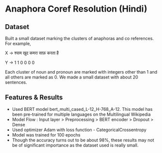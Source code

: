 # Anaphora Coref Resolution (Hindi)

## Dataset

Built a small dataset marking the clusters of anaphoras and co references. For example,

X → श्याम खुद कमरा साफ़ करता है

Y → 1    1  0     0   0    0

Each cluster of noun and pronoun are marked with integers other than 1 and all others are marked as 0. We made a small dataset with about 20 sentences.
 

## Features & Results

- Used BERT model bert_multi_cased_L-12_H-768_A-12. This model has been pre-trained for multiple languages on the Multilingual Wikipedia
- Model Flow : Input layer > Preprocessing > BERT encoder > Dropout > Dense
- Used optimizer Adam with loss function - CategoricalCrossentropy
- Model was trained for 100 epochs
- Though the accuracy turns out to be about 98%, these results may not be of significant importance as the dataset used is really small.
 
